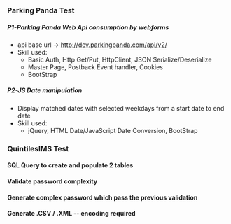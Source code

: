 ### Parking Panda Test
##### P1-Parking Panda Web Api consumption by webforms
*	api base url -> http://dev.parkingpanda.com/api/v2/
*	Skill used: 
	*	Basic Auth, Http Get/Put, HttpClient, JSON Serialize/Deserialize
	*	Master Page, Postback Event handler, Cookies
	*	BootStrap

##### P2-JS Date manipulation
*	Display matched dates with selected weekdays from a start date to end date
*	Skill used: 
	*	jQuery, HTML Date/JavaScript Date Conversion, BootStrap

### QuintilesIMS Test
#### SQL Query to create and populate 2 tables
#### Validate password complexity
#### Generate complex password which pass the previous validation
#### Generate .CSV / .XML -- encoding required